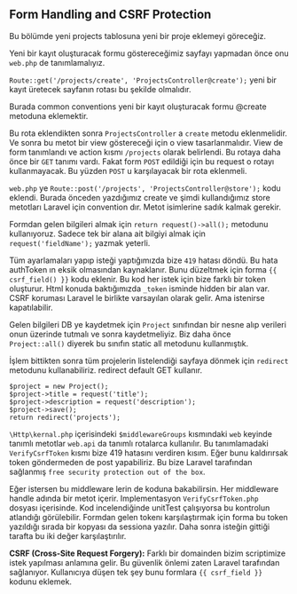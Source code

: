## Form Handling and CSRF Protection ##

Bu bölümde yeni projects tablosuna yeni bir proje eklemeyi göreceğiz.

Yeni bir kayıt oluşturacak formu göstereceğimiz sayfayı yapmadan önce onu `web.php` de tanımlamalıyız.

`Route::get('/projects/create', 'ProjectsController@create');` yeni bir kayıt üretecek sayfanın rotası bu şekilde olmalıdır.

Burada common conventions yeni bir kayıt oluşturacak formu @create metoduna eklemektir. 

Bu rota eklendikten sonra `ProjectsController` a `create` metodu eklenmelidir. Ve sonra bu metot bir view göstereceği için o view tasarlanmalıdır. 
View de form tanımlandı ve action kısmı `/projects` olarak belirlendi. Bu rotaya daha önce bir `GET` tanımı vardı. 
Fakat form `POST` edildiği için bu request o rotayı kullanmayacak. Bu yüzden `POST` u karşılayacak bir rota eklenmeli.

`web.php` ye `Route::post('/projects', 'ProjectsController@store');` kodu eklendi. Burada önceden yazdığımız create ve şimdi kullandığımız store metotları Laravel için convention dır. Metot isimlerine sadık kalmak gerekir.

Formdan gelen bilgileri almak için `return request()->all();` metodunu kullanıyoruz. Sadece tek bir alana ait bilgiyi almak için  `request('fieldName');` yazmak yeterli.

Tüm ayarlamaları yapıp isteği yaptığımızda bize `419` hatası döndü. Bu hata authToken ın eksik olmasından kaynaklanır. 
Bunu düzeltmek için forma `{{ csrf_field() }}` kodu eklenir. Bu kod her istek için bize farklı bir token oluşturur. 
Html konuda baktığımızda `_token` isminde hidden bir alan var.
CSRF koruması Laravel le birlikte varsayılan olarak gelir. Ama istenirse kapatılabilir.

Gelen bilgileri DB ye kaydetmek için `Project` sınıfından bir nesne alıp verileri onun üzerinde tutmalı ve sonra kaydetmeliyiz.
Biz daha önce `Project::all()` diyerek bu sınıfın static all metodunu kullanmıştık.

İşlem bittikten sonra tüm projelerin listelendiği sayfaya dönmek için `redirect` metodunu kullanabiliriz. redirect default GET kullanır.

```
$project = new Project();
$project->title = request('title');
$project->description = request('description');
$project->save();
return redirect('projects');
```

`\Http\kernal.php` içerisindeki `$middlewareGroups` kısmındaki `web` keyinde tanımlı metotlar `web.api` da tanımlı rotalarca kullanılır. 
Bu tanımlamadaki `VerifyCsrfToken` kısmı bize 419 hatasını verdiren kısım. Eğer bunu kaldırırsak token göndermeden de post yapabiliriz. 
Bu bize Laravel tarafından sağlanmış `free security protection out of the box`.

Eğer istersen bu middleware lerin de koduna bakabilirsin. Her middleware handle adında bir metot içerir. 
Implementasyon `VerifyCsrfToken.php` dosyası içerisinde. Kod incelendiğinde unitTest çalışıyorsa bu kontrolun atlandığı görülebilir. 
Formdan gelen tokenı karşılaştırmak için forma bu token yazıldığı sırada bir kopyası da sessiona yazılır. 
Daha sonra isteğin gittiği tarafta bu iki değer karşılaştırılır.

__CSRF (Cross-Site Request Forgery):__ Farklı bir domainden bizim scriptimize istek yapılması anlamına gelir. 
Bu güvenlik önlemi zaten Laravel tarafından sağlanıyor. 
Kullanıcıya düşen tek şey bunu formlara `{{ csrf_field }}` kodunu eklemek.

